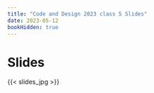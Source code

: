 ```yaml
---
title: "Code and Design 2023 class 5 Slides"
date: 2023-05-12
bookHidden: true
---
```



# Slides

{{< slides_jpg >}}